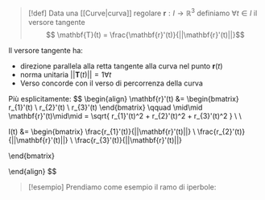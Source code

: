 >[!def]
>Data una [[Curve|curva]] regolare $\mathbf{r} : I \to \mathbb{R}^3$ definiamo $\forall t \in I$ il versore tangente
> $$ \mathbf{T}(t) = \frac{\mathbf{r}'(t)}{||\mathbf{r}'(t)||}$$

 Il versore tangente ha:
- direzione parallela alla retta tangente alla curva nel punto $\mathbf{r}(t)$
 - norma unitaria $||\mathbf{T}(t)|| = 1 \forall t$
 - Verso concorde con il verso di percorrenza della curva

Più esplicitamente:
$$
\begin{align}
 \mathbf{r}'(t) &= \begin{bmatrix}
r_{1}'(t) \\
r_{2}'(t) \\
r_{3}'(t)
\end{bmatrix} \qquad \mid\mid \mathbf{r}'(t)\mid\mid = \sqrt{ r_{1}'(t)^2 + r_{2}'(t)^2 + r_{3}'(t)^2 } \\ \\

I(t) &= \begin{bmatrix}
\frac{r_{1}'(t)}{||\mathbf{r}'(t)||} \\
\frac{r_{2}'(t)}{||\mathbf{r}'(t)||} \\
\frac{r_{3}'(t)}{||\mathbf{r}'(t)||}

\end{bmatrix}

\end{align}
$$
>[!esempio]
Prendiamo come esempio il ramo di iperbole:

